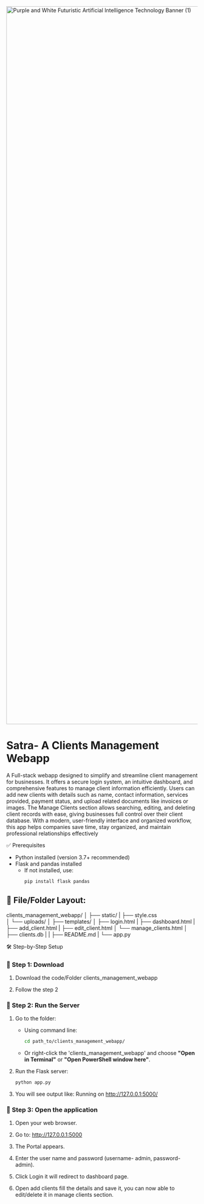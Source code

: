 

<img width="3780" height="1890" alt="Purple and White Futuristic Artificial Intelligence Technology Banner (1)" src="https://github.com/user-attachments/assets/900d9e6d-7e4a-4d83-ae48-a94614c6a7d6" />


# Satra- A Clients Management Webapp

A Full-stack webapp designed to simplify and streamline client management for businesses. It offers a secure login system, an intuitive dashboard, and comprehensive features to manage client information efficiently. Users can add new clients with details such as name, contact information, services provided, payment status, and upload related documents like invoices or images. The Manage Clients section allows searching, editing, and deleting client records with ease, giving businesses full control over their client database. With a modern, user-friendly interface and organized workflow, this app helps companies save time, stay organized, and maintain professional relationships effectively

✅ Prerequisites

- Python installed (version 3.7+ recommended)
- Flask and pandas installed
  - If not installed, use:  
    ```bash
    pip install flask pandas
    ```


📁 File/Folder Layout:
----------------------------------------------------
clients_management_webapp/
│
├── static/
|   ├── style.css       
│   └── uploads/
│
├── templates/
│   ├── login.html
|   ├── dashboard.html
|   ├── add_client.html
|   ├── edit_client.html
│   └── manage_clients.html
│
├── clients.db
|
|
├── README.md
|
└── app.py
    


🛠️ Step-by-Step Setup

### 🔹 Step 1: Download

1. Download the code/Folder clients_management_webapp  

2. Follow the step 2

### 🔹 Step 2: Run the Server

1. Go to the folder:

   - Using command line:
     ```bash
     cd path_to/clients_management_webapp/
     ```

   - Or right-click the 'clients_management_webapp' and choose **"Open in Terminal"** or **"Open PowerShell window here"**.

2. Run the Flask server:

   ```bash
   python app.py

3. You will see output like:
Running on http://127.0.0.1:5000/

### 🔹 Step 3: Open the application 

1. Open your web browser.

2. Go to:
http://127.0.0.1:5000

3. The Portal appears.
4. Enter the user name and password (username- admin, password- admin).
5. Click Login it will redirect to dashboard page.
6. Open add clients fill the details and save it, you can now able to edit/delete it in manage clients section.
